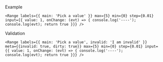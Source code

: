 Example

    <Range labels={{ main: 'Pick a value' }} max={5} min={0} step={0.01} input={{ value: 1, onChange: (evt) => { console.log('----'); console.log(evt); return true }}} />
    
Validation
        
    <Range labels={{ main: 'Pick a value', invalid: 'I am invalid' }} meta={{invalid: true, dirty: true}} max={5} min={0} step={0.01} input={{ value: 1, onChange: (evt) => { console.log('----'); console.log(evt); return true }}} />
